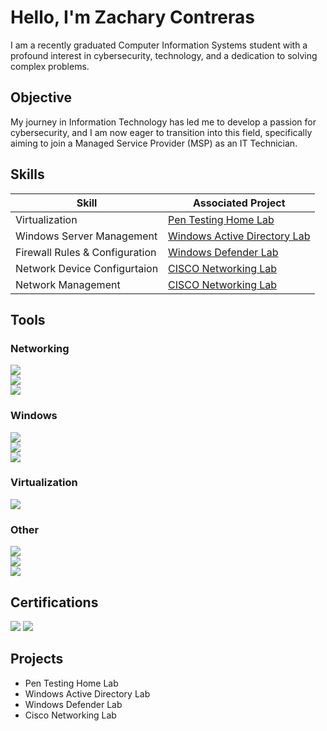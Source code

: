 # Hello, I'm Zachary Contreras 
I am a recently graduated Computer Information Systems student with a profound interest in cybersecurity, technology, and a dedication to solving complex problems.

## Objective

My journey in Information Technology has led me to develop a passion for cybersecurity, and I am now eager to transition into this field, specifically aiming to join a Managed Service Provider (MSP) as an IT Technician.

## Skills

| Skill                                         | Associated Project         |
|-----------------------------------------------|----------------------------|
| Virtualization          | <a href="https://github.com/zachcontreras185/Pen-Testing-Home-Lab/blob/main/README.md">Pen Testing Home Lab</a>|
| Windows Server Management | <a href="https://github.com/zachcontreras185/Windows-Active-Directory-Lab/tree/main"> Windows Active Directory Lab</a>|
| Firewall Rules & Configuration         | <a href="https://github.com/zachcontreras185/Windows-Defender-Lab"> Windows Defender Lab|
| Network Device Configurtaion      | <a href="https://github.com/zachcontreras185/Cisco-Networking-Lab/blob/main/README.md"> CISCO Networking Lab|
| Network Management                  | <a href="https://github.com/zachcontreras185/Cisco-Networking-Lab/blob/main/README.md"> CISCO Networking Lab|

## Tools

### Networking
<div>
    <img src="https://img.shields.io/badge/-Wireshark-1679A7?&style=for-the-badge&logo=Wireshark&logoColor=white" />
    <div>
  <img src="https://img.shields.io/badge/-Cisco%20Packet%20Tracer-1C6B83?&style=for-the-badge&logo=cisco&logoColor=white" />
</div>
     <div>
  <img src="https://img.shields.io/badge/-PuTTY-000000?&style=for-the-badge&logo=putty&logoColor=white" />
</div>

### Windows 
<div>
  <img src="https://img.shields.io/badge/-Windows%20Active%20Directory-0078D4?&style=for-the-badge&logo=microsoft&logoColor=white" />
</div>
<div>
  <img src="https://img.shields.io/badge/-Windows%20Defender-00B140?&style=for-the-badge&logo=microsoft&logoColor=white" />
</div>
<div>
  <img src="https://img.shields.io/badge/-Windows%20IIS-0078D4?&style=for-the-badge&logo=microsoft&logoColor=white" />
</div>

### Virtualization
<div>
  <img src="https://img.shields.io/badge/-VirtualBox-1E4E8C?&style=for-the-badge&logo=virtualbox&logoColor=white" />
</div>

### Other
<div>
  <img src="https://img.shields.io/badge/-Ubuntu-E95420?&style=for-the-badge&logo=ubuntu&logoColor=white" />
</div>
<div>
  <img src="https://img.shields.io/badge/-Kali%20Linux-557C88?&style=for-the-badge&logo=kali&logoColor=white" />
</div>
<img src="https://img.shields.io/badge/-pfSense-212121?style=for-the-badge&logo=pfsense&logoColor=white" />

## Certifications
<img src="https://img.shields.io/badge/-TestOut%20Network%2B-FF0000?&style=for-the-badge&logo=TestOut&logoColor=white" />
<img src="https://img.shields.io/badge/-TestOut%20Security%2B-FF0000?&style=for-the-badge&logo=TestOut&logoColor=white" />

## Projects
- Pen Testing Home Lab
- Windows Active Directory Lab
- Windows Defender Lab
- Cisco Networking Lab 

